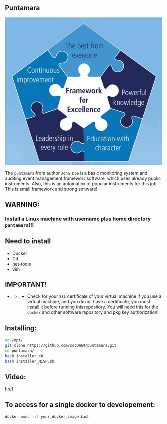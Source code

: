 ## Puntamara
![](https://github.com/socDAEU/puntamara/blob/master/docs/Framework%20for%20excellence.jpg)

The `puntamara` from author `John Doe` is a basic monitoring system and auditing event management framework software, which uses already public instruments. Also, this is an automation of popular instruments for this job. This is small framework and strong software!

## WARNING:
### Install a Linux machine with username plus home directory `puntamara`!!!

## Need to install
- Docker
- Git
- net-tools
- vim

## IMPORTANT!
- - - Check for your `SSL` certificate of your virtual machine if you use a virtual machine, and you do not have a certificate, you must install it before running this repository. You will need this for the `docker` and other software repository and pkg key authorization!

## Installing:
```bash
cd /opt/
git clone https://github.com/socDAEU/puntamara.git
cd puntamara/
bash installer.sh
bash installer_MISP.sh
```
## Video:
[href](https://streamable.com/n49lxu)

## To access for a single docker to developement:
```bash
docker exec -it your_docker_image bash
```
